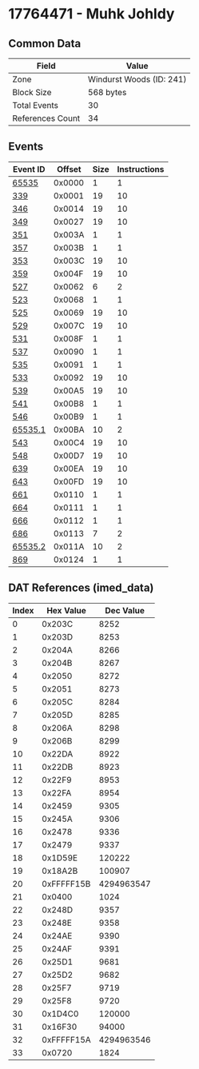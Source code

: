 # 17764471 - Muhk Johldy

## Common Data

| Field            | Value                    |
|------------------|--------------------------|
| Zone             | Windurst Woods (ID: 241) |
| Block Size       | 568 bytes                |
| Total Events     | 30                       |
| References Count | 34                       |

## Events

| Event ID                | Offset   |   Size |   Instructions |
|-------------------------|----------|--------|----------------|
| [65535](./65535.md)     | 0x0000   |      1 |              1 |
| [339](./339.md)         | 0x0001   |     19 |             10 |
| [346](./346.md)         | 0x0014   |     19 |             10 |
| [349](./349.md)         | 0x0027   |     19 |             10 |
| [351](./351.md)         | 0x003A   |      1 |              1 |
| [357](./357.md)         | 0x003B   |      1 |              1 |
| [353](./353.md)         | 0x003C   |     19 |             10 |
| [359](./359.md)         | 0x004F   |     19 |             10 |
| [527](./527.md)         | 0x0062   |      6 |              2 |
| [523](./523.md)         | 0x0068   |      1 |              1 |
| [525](./525.md)         | 0x0069   |     19 |             10 |
| [529](./529.md)         | 0x007C   |     19 |             10 |
| [531](./531.md)         | 0x008F   |      1 |              1 |
| [537](./537.md)         | 0x0090   |      1 |              1 |
| [535](./535.md)         | 0x0091   |      1 |              1 |
| [533](./533.md)         | 0x0092   |     19 |             10 |
| [539](./539.md)         | 0x00A5   |     19 |             10 |
| [541](./541.md)         | 0x00B8   |      1 |              1 |
| [546](./546.md)         | 0x00B9   |      1 |              1 |
| [65535.1](./65535.1.md) | 0x00BA   |     10 |              2 |
| [543](./543.md)         | 0x00C4   |     19 |             10 |
| [548](./548.md)         | 0x00D7   |     19 |             10 |
| [639](./639.md)         | 0x00EA   |     19 |             10 |
| [643](./643.md)         | 0x00FD   |     19 |             10 |
| [661](./661.md)         | 0x0110   |      1 |              1 |
| [664](./664.md)         | 0x0111   |      1 |              1 |
| [666](./666.md)         | 0x0112   |      1 |              1 |
| [686](./686.md)         | 0x0113   |      7 |              2 |
| [65535.2](./65535.2.md) | 0x011A   |     10 |              2 |
| [869](./869.md)         | 0x0124   |      1 |              1 |

## DAT References (imed_data)

|   Index | Hex Value   |   Dec Value |
|---------|-------------|-------------|
|       0 | 0x203C      |        8252 |
|       1 | 0x203D      |        8253 |
|       2 | 0x204A      |        8266 |
|       3 | 0x204B      |        8267 |
|       4 | 0x2050      |        8272 |
|       5 | 0x2051      |        8273 |
|       6 | 0x205C      |        8284 |
|       7 | 0x205D      |        8285 |
|       8 | 0x206A      |        8298 |
|       9 | 0x206B      |        8299 |
|      10 | 0x22DA      |        8922 |
|      11 | 0x22DB      |        8923 |
|      12 | 0x22F9      |        8953 |
|      13 | 0x22FA      |        8954 |
|      14 | 0x2459      |        9305 |
|      15 | 0x245A      |        9306 |
|      16 | 0x2478      |        9336 |
|      17 | 0x2479      |        9337 |
|      18 | 0x1D59E     |      120222 |
|      19 | 0x18A2B     |      100907 |
|      20 | 0xFFFFF15B  |  4294963547 |
|      21 | 0x0400      |        1024 |
|      22 | 0x248D      |        9357 |
|      23 | 0x248E      |        9358 |
|      24 | 0x24AE      |        9390 |
|      25 | 0x24AF      |        9391 |
|      26 | 0x25D1      |        9681 |
|      27 | 0x25D2      |        9682 |
|      28 | 0x25F7      |        9719 |
|      29 | 0x25F8      |        9720 |
|      30 | 0x1D4C0     |      120000 |
|      31 | 0x16F30     |       94000 |
|      32 | 0xFFFFF15A  |  4294963546 |
|      33 | 0x0720      |        1824 |
